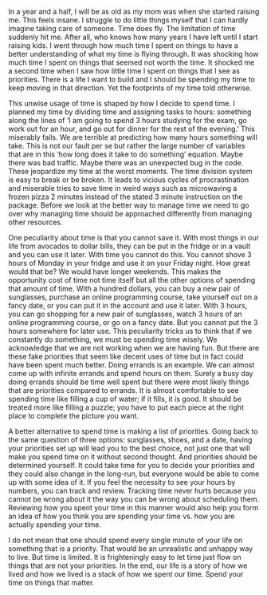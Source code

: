 In a year and a half, I will be as old as my mom was when she started raising me. This feels insane. I struggle to do little things myself that I can hardly imagine taking care of someone. Time does fly. The limitation of time suddenly hit me. After all, who knows how many years I have left until I start raising kids. I went through how much time I spent on things to have a better understanding of what my time is flying through. It was shocking how much time I spent on things that seemed not worth the time. It shocked me a second time when I saw how little time I spent on things that I see as priorities. There is a life I want to build and I should be spending my time to keep moving in that direction. Yet the footprints of my time told otherwise.


This unwise usage of time is shaped by how I decide to spend time. I planned my time by dividing time and assigning tasks to hours: something along the lines of ‘I am going to spend 3 hours studying for the exam, go work out for an hour, and go out for dinner for the rest of the evening.’ This miserably fails. We are terrible at predicting how many hours something will take. This is not our fault per se but rather the large number of variables that are in this ‘how long does it take to do something’ equation. Maybe there was bad traffic. Maybe there was an unexpected bug in the code. These jeopardize my time at the worst moments. The time division system is easy to break or be broken. It leads to vicious cycles of procrastination and miserable tries to save time in weird ways such as microwaving a frozen pizza 2 minutes instead of the stated 3 minute instruction on the package. Before we look at the better way to manage time we need to go over why managing time should be approached differently from managing other resources.


One peculiarity about time is that you cannot save it. With most things in our life from avocados to dollar bills, they can be put in the fridge or in a vault and you can use it later. With time you cannot do this. You cannot shove 3 hours of Monday in your fridge and use it on your Friday night. How great would that be? We would have longer weekends. This makes the opportunity cost of time not time itself but all the other options of spending that amount of time. With a hundred dollars, you can buy a new pair of sunglasses, purchase an online programming course, take yourself out on a fancy date, or you can put it in the account and use it later. With 3 hours, you can go shopping for a new pair of sunglasses, watch 3 hours of an online programming course, or go on a fancy date. But you cannot put the 3 hours somewhere for later use. This peculiarity tricks us to think that if we constantly do something, we must be spending time wisely. We acknowledge that we are not working when we are having fun. But there are these fake priorities that seem like decent uses of time but in fact could have been spent much better. Doing errands is an example. We can almost come up with infinite errands and spend hours on them. Surely a busy day doing errands should be time well spent but there were most likely things that are priorities compared to errands. It is almost comfortable to see spending time like filling a cup of water; if it fills, it is good. It should be treated more like filling a puzzle; you have to put each piece at the right place to complete the picture you want.


A better alternative to spend time is making a list of priorities. Going back to the same question of three options: sunglasses, shoes, and a date, having your priorities set up will lead you to the best choice, not just one that will make you spend time on it without second thought. And priorities should be determined yourself. It could take time for you to decide your priorities and they could also change in the long-run, but everyone would be able to come up with some idea of it. If you feel the necessity to see your hours by numbers, you can track and review. Tracking time never hurts because you cannot be wrong about it the way you can be wrong about scheduling them. Reviewing how you spent your time in this manner would also help you form an idea of how you think you are spending your time vs. how you are actually spending your time.


I do not mean that one should spend every single minute of your life on something that is a priority. That would be an unrealistic and unhappy way to live. But time is limited. It is frighteningly easy to let time just flow on things that are not your priorities. In the end, our life is a story of how we lived and how we lived is a stack of how we spent our time. Spend your time on things that matter.